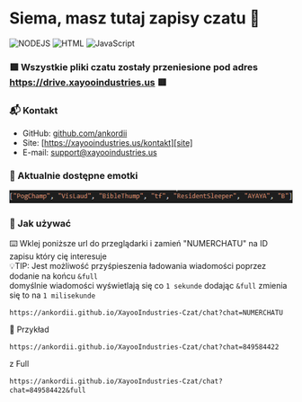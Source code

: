 # Siema, masz tutaj zapisy czatu 👋

![NODEJS](https://img.shields.io/badge/NodeJS-Chillin-green)
![HTML](https://img.shields.io/badge/HTML-Chillin-orange)
![JavaScript](https://img.shields.io/badge/JavaScript-Chillin-yellow)

### 🟥 Wszystkie pliki czatu zostały przeniesione pod adres https://drive.xayooindustries.us 🟥

### 📬 Kontakt

- GitHub: [github.com/ankordii][github]
- Site: [https://xayooindustries.us/kontakt][site]
- E-mail: support@xayooindustries.us

### 💎 Aktualnie dostępne emotki
![emotki](https://raw.githubusercontent.com/anKordii/XayooIndustries-Czat/main/assets/emotki.png)

[github]: https://github.com/ankordii
[site]: https://xayooindustries.us/kontakt

### 📍 Jak używać

⌨️ Wklej poniższe url do przeglądarki i zamień "NUMERCHATU" na ID zapisu który cię interesuje  
💡TIP: Jest możliwość przyśpieszenia ładowania wiadomości poprzez dodanie na końcu `&full`  
domyślnie wiadomości wyświetlają się co `1 sekunde` dodając `&full` zmienia się to na `1 milisekunde`
```
https://ankordii.github.io/XayooIndustries-Czat/chat?chat=NUMERCHATU
```

📌 Przykład
```
https://ankordii.github.io/XayooIndustries-Czat/chat?chat=849584422
```
z Full
```
https://ankordii.github.io/XayooIndustries-Czat/chat?chat=849584422&full
```
